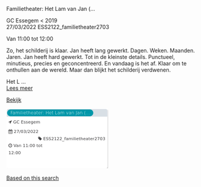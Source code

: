 Familietheater: Het Lam van Jan (...

GC Essegem < 2019  
27/03/2022 ESS2122\_familietheater2703  

Van 11:00 tot 12:00

  

Zo, het schilderij is klaar. Jan heeft lang gewerkt. Dagen. Weken. Maanden. Jaren. Jan heeft hard gewerkt. Tot in de kleinste details. Punctueel, minutieus, precies en geconcentreerd. En vandaag is het af. Klaar om te onthullen aan de wereld. Maar dan blijkt het schilderij verdwenen.  
  
Het L  ...  
[Lees meer](https://tickets.vgc.be/activity/subscribe/ESS2122_familietheater2703)

[Bekijk](https://tickets.vgc.be/ticketingActivity/subscribe/ESS2122_familietheater2703)

![](65240.png)

[Based on this search](https://tickets.vgc.be/activity/index?&vrijeplaatsen=1&Age%5B%5D=3%2C5&entity=109)